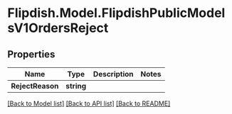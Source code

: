 # Flipdish.Model.FlipdishPublicModelsV1OrdersReject
## Properties

Name | Type | Description | Notes
------------ | ------------- | ------------- | -------------
**RejectReason** | **string** |  | 

[[Back to Model list]](../README.md#documentation-for-models) [[Back to API list]](../README.md#documentation-for-api-endpoints) [[Back to README]](../README.md)

